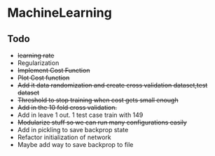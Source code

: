 # MachineLearning

## Todo
* ~~learning rate~~
* Regularization
* ~~Implement Cost Function~~
* ~~Plot Cost function~~
* ~~Add it data randomization and create cross validation dataset,test dataset~~
* ~~Threshold to stop training when cost gets small enough~~
* ~~Add in the 10 fold cross validation.~~
* Add in leave 1 out. 1 test case train with 149
* ~~Modularize stuff so we can run many configurations easily~~
* Add in pickling to save backprop state
* Refactor initialization of network
* Maybe add way to save backprop to file

 